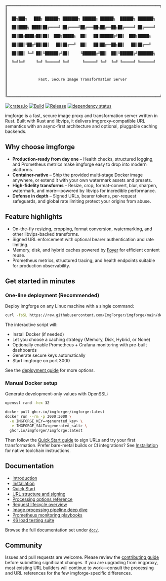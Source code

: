 ```asciiart
╔═════════════════════════════════════════════════════════════════════╗
║                                                                     ║
║  ██╗███╗   ███╗ ██████╗ ███████╗ ██████╗ ██████╗  ██████╗ ███████╗  ║
║  ██║████╗ ████║██╔════╝ ██╔════╝██╔═══██╗██╔══██╗██╔════╝ ██╔════╝  ║
║  ██║██╔████╔██║██║  ███╗█████╗  ██║   ██║██████╔╝██║  ███╗█████╗    ║
║  ██║██║╚██╔╝██║██║   ██║██╔══╝  ██║   ██║██╔══██╗██║   ██║██╔══╝    ║
║  ██║██║ ╚═╝ ██║╚██████╔╝██║     ╚██████╔╝██║  ██║╚██████╔╝███████╗  ║
║  ╚═╝╚═╝     ╚═╝ ╚═════╝ ╚═╝      ╚═════╝ ╚═╝  ╚═╝ ╚═════╝ ╚══════╝  ║
║                                                                     ║
║              Fast, Secure Image Transformation Server               ║
║                                                                     ║
╚═════════════════════════════════════════════════════════════════════╝
```

[![crates.io](https://img.shields.io/crates/v/imgforge.svg)](https://crates.io/crates/imgforge)
[![Build](https://github.com/ImgForger/imgforge/actions/workflows/build.yml/badge.svg)](https://github.com/ImgForger/imgforge/actions/workflows/build.yml)
[![Release](https://github.com/ImgForger/imgforge/actions/workflows/release.yml/badge.svg)](https://github.com/ImgForger/imgforge/actions/workflows/release.yml)
[![dependency status](https://deps.rs/repo/github/ImgForger/imgforge/status.svg)](https://deps.rs/repo/github/ImgForger/imgforge)

imgforge is a fast, secure image proxy and transformation server written in Rust. Built with Rust and libvips, it delivers imgproxy-compatible URL semantics with an async-first architecture and optional, pluggable caching backends.

## Why choose imgforge

- **Production-ready from day one** – Health checks, structured logging, and Prometheus metrics make imgforge easy to drop into modern platforms.
- **Container-native** – Ship the provided multi-stage Docker image anywhere, or extend it with your own watermark assets and presets.
- **High-fidelity transforms** – Resize, crop, format-convert, blur, sharpen, watermark, and more—powered by libvips for incredible performance.
- **Defense in depth** – Signed URLs, bearer tokens, per-request safeguards, and global rate limiting protect your origins from abuse.

## Feature highlights

- On-the-fly resizing, cropping, format conversion, watermarking, and other libvips-backed transforms.
- Signed URL enforcement with optional bearer authentication and rate limiting.
- Memory, disk, and hybrid caches powered by [Foyer](https://foyer-rs.github.io/foyer/) for efficient content reuse.
- Prometheus metrics, structured tracing, and health endpoints suitable for production observability.

## Get started in minutes

### One-line deployment (Recommended)

Deploy imgforge on any Linux machine with a single command:

```bash
curl -fsSL https://raw.githubusercontent.com/ImgForger/imgforge/main/deployment/deploy.sh | bash
```

The interactive script will:
- Install Docker (if needed)
- Let you choose a caching strategy (Memory, Disk, Hybrid, or None)
- Optionally enable Prometheus + Grafana monitoring with pre-built dashboards
- Generate secure keys automatically
- Start imgforge on port 3000

See the [deployment guide](deployment/README.md) for more options.

### Manual Docker setup

Generate development-only values with OpenSSL:

```bash
openssl rand -hex 32
```

```bash
docker pull ghcr.io/imgforger/imgforge:latest
docker run --rm -p 3000:3000 \
  -e IMGFORGE_KEY=<generated_key> \
  -e IMGFORGE_SALT=<generated_salt> \
  ghcr.io/imgforger/imgforge:latest
```

Then follow the [Quick Start guide](doc/2_quick_start.md) to sign URLs and try your first transformation. Prefer bare-metal builds or CI integrations? See [Installation](doc/1_installation.md) for native toolchain instructions.

## Documentation

- [Introduction](doc/introduction.md)
- [Installation](doc/1_installation.md)
- [Quick Start](doc/2_quick_start.md)
- [URL structure and signing](doc/4_url_structure.md)
- [Processing options reference](doc/5_processing_options.md)
- [Request lifecycle overview](doc/6_request_lifecycle.md)
- [Image processing pipeline deep dive](doc/12_image_processing_pipeline.md)
- [Prometheus monitoring playbooks](doc/11_prometheus_monitoring.md)
- [K6 load testing suite](loadtest/README.md)

Browse the full documentation set under [`doc/`](doc/).

## Community

Issues and pull requests are welcome. Please review the [contributing guide](CONTRIBUTING.md) before submitting significant changes. If you are upgrading from imgproxy, most existing URL builders will continue to work—consult the processing and URL references for the few imgforge-specific differences.
